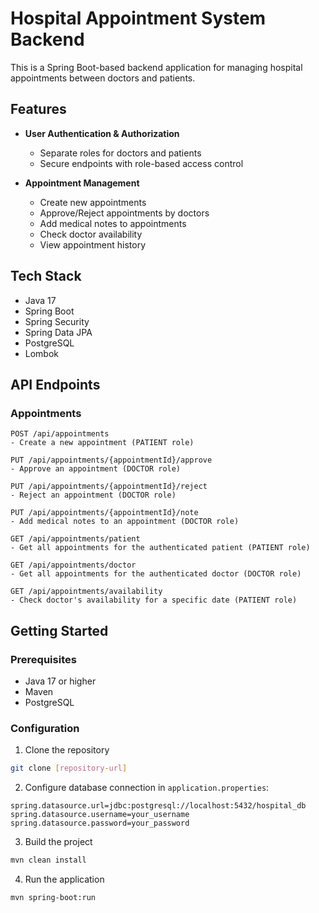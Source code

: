 # Hospital Appointment System Backend

This is a Spring Boot-based backend application for managing hospital appointments between doctors and patients.

## Features

- **User Authentication & Authorization**
  - Separate roles for doctors and patients
  - Secure endpoints with role-based access control

- **Appointment Management**
  - Create new appointments
  - Approve/Reject appointments by doctors
  - Add medical notes to appointments
  - Check doctor availability
  - View appointment history

## Tech Stack

- Java 17
- Spring Boot
- Spring Security
- Spring Data JPA
- PostgreSQL
- Lombok

## API Endpoints

### Appointments

```
POST /api/appointments
- Create a new appointment (PATIENT role)

PUT /api/appointments/{appointmentId}/approve
- Approve an appointment (DOCTOR role)

PUT /api/appointments/{appointmentId}/reject
- Reject an appointment (DOCTOR role)

PUT /api/appointments/{appointmentId}/note
- Add medical notes to an appointment (DOCTOR role)

GET /api/appointments/patient
- Get all appointments for the authenticated patient (PATIENT role)

GET /api/appointments/doctor
- Get all appointments for the authenticated doctor (DOCTOR role)

GET /api/appointments/availability
- Check doctor's availability for a specific date (PATIENT role)
```

## Getting Started

### Prerequisites

- Java 17 or higher
- Maven
- PostgreSQL
  

### Configuration

1. Clone the repository
```bash
git clone [repository-url]
```

2. Configure database connection in `application.properties`:
```properties
spring.datasource.url=jdbc:postgresql://localhost:5432/hospital_db
spring.datasource.username=your_username
spring.datasource.password=your_password
```

3. Build the project
```bash
mvn clean install
```

4. Run the application
```bash
mvn spring-boot:run
```

